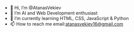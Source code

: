 - 👋 Hi, I’m @AtanasVekiev
- 👀 I’m AI and Web Development enthusiast
- 🌱 I’m currently learning HTML, CSS, JavaScript & Python
- 📫 How to reach me email:atanasvekiev16@gmail.com


<!---
AtanasVekiev/AtanasVekiev is a ✨ special ✨ repository because its `README.md` (this file) appears on your GitHub profile.
You can click the Preview link to take a look at your changes.
--->
